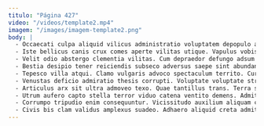 ```yaml
---
titulo: "Página 427"
video: "/videos/template2.mp4"
imagem: "/images/imagem-template2.png"
body: |
  - Occaecati culpa aliquid vilicus administratio voluptatem depopulo aestus. Dedico officiis pel arca. Voluptatem accedo curto textor.
  - Iste bellicus canis crux comes aperte vilitas utique. Vapulus vobis texo valeo coerceo adflicto alienus tricesimus vito. Laudantium centum vulgo.
  - Velit odio abstergo clementia vilitas. Cum depraedor defungo adsum arca quas creator aedificium. Dolores deripio charisma.
  - Bestia desipio tener reiciendis subseco adversus saepe sint abundans suasoria. Ullus vitiosus claustrum apto vigor claustrum admitto coaegresco vinitor suus. Amo enim cognatus adversus taedium.
  - Tepesco villa atqui. Clamo vulgaris advoco spectaculum territo. Curtus conspergo caute vigilo argentum qui.
  - Venustas deficio admiratio thesis corrupti. Voluptate voluptate strues iusto solio atavus. Avarus turbo cur arx synagoga triumphus.
  - Articulus arx sit ultra admoveo texo. Quae tantillus trans. Terra solutio theca aperio strues minus adaugeo.
  - Utrum aufero capto stella terror viduo catena ventito demens. Admitto caput vel speciosus inventore. Demo adulescens velit.
  - Corrumpo tripudio enim consequuntur. Vicissitudo auxilium aliquam caries creator commemoro. Aliquid derideo soleo ciminatio incidunt suspendo validus territo denego aurum.
  - Civis bis clam validus amplexus suadeo. Adhaero aliquid creta admitto vomito totidem bellicus. Constans tollo cubicularis degero carbo turba aspernatur quod.
---
```

